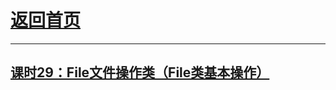 # [返回首页](https://wuchengcheng110120.github.io)
---------------

## [课时29：File文件操作类（File类基本操作）](aliyunjava3/course68)

